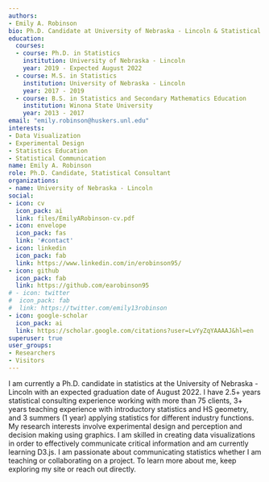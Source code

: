 ```yaml
---
authors:
- Emily A. Robinson
bio: Ph.D. Candidate at University of Nebraska - Lincoln & Statistical Consultant at the SC3L Desk
education:
  courses:
  - course: Ph.D. in Statistics
    institution: University of Nebraska - Lincoln
    year: 2019 - Expected August 2022
  - course: M.S. in Statistics
    institution: University of Nebraska - Lincoln
    year: 2017 - 2019
  - course: B.S. in Statistics and Secondary Mathematics Education
    institution: Winona State University
    year: 2013 - 2017
email: "emily.robinson@huskers.unl.edu"
interests:
- Data Visualization
- Experimental Design
- Statistics Education
- Statistical Communication
name: Emily A. Robinson
role: Ph.D. Candidate, Statistical Consultant
organizations:
- name: University of Nebraska - Lincoln
social:
- icon: cv
  icon_pack: ai
  link: files/EmilyARobinson-cv.pdf
- icon: envelope
  icon_pack: fas
  link: '#contact'
- icon: linkedin
  icon_pack: fab
  link: https://www.linkedin.com/in/erobinson95/
- icon: github
  icon_pack: fab
  link: https://github.com/earobinson95
# - icon: twitter
#  icon_pack: fab
#  link: https://twitter.com/emily13robinson
- icon: google-scholar
  icon_pack: ai
  link: https://scholar.google.com/citations?user=LvYyZqYAAAAJ&hl=en
superuser: true
user_groups:
- Researchers
- Visitors
---
```


I am currently a Ph.D. candidate in statistics at the University of Nebraska - Lincoln with an expected graduation date of August 2022. I have 2.5+ years statistical consulting experience working with more than 75 clients, 3+ years teaching experience with introductory statistics and HS geometry, and 3 summers (1 year) applying statistics for different industry functions. My research interests involve experimental design and perception and decision making using graphics. I am skilled in creating data visualizations in order to effectively communicate critical information and am currently learning D3.js. I am passionate about communicating statistics whether I am teaching or collaborating on a project. To learn more about me, keep exploring my site or reach out directly.